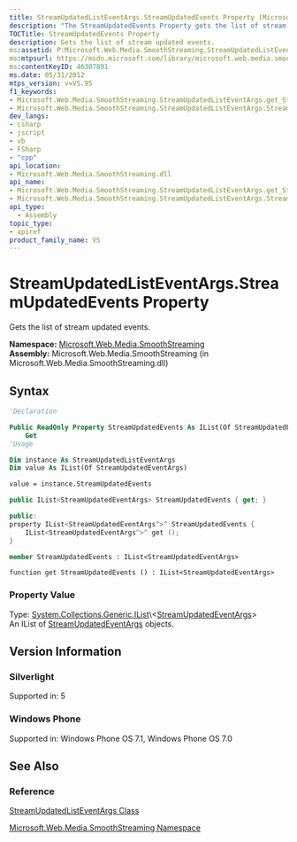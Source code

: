 ```yaml
---
title: StreamUpdatedListEventArgs.StreamUpdatedEvents Property (Microsoft.Web.Media.SmoothStreaming)
description: "The StreamUpdatedEvents Property gets the list of stream updated events. This article shows its syntax, property value, and version information."
TOCTitle: StreamUpdatedEvents Property
description: Gets the list of stream updated events.
ms:assetid: P:Microsoft.Web.Media.SmoothStreaming.StreamUpdatedListEventArgs.StreamUpdatedEvents
ms:mtpsurl: https://msdn.microsoft.com/library/microsoft.web.media.smoothstreaming.streamupdatedlisteventargs.streamupdatedevents(v=VS.95)
ms:contentKeyID: 46307891
ms.date: 05/31/2012
mtps_version: v=VS.95
f1_keywords:
- Microsoft.Web.Media.SmoothStreaming.StreamUpdatedListEventArgs.get_StreamUpdatedEvents
- Microsoft.Web.Media.SmoothStreaming.StreamUpdatedListEventArgs.StreamUpdatedEvents
dev_langs:
- csharp
- jscript
- vb
- FSharp
- "cpp"
api_location:
- Microsoft.Web.Media.SmoothStreaming.dll
api_name:
- Microsoft.Web.Media.SmoothStreaming.StreamUpdatedListEventArgs.get_StreamUpdatedEvents
- Microsoft.Web.Media.SmoothStreaming.StreamUpdatedListEventArgs.StreamUpdatedEvents
api_type:
  - Assembly
topic_type:
- apiref
product_family_name: VS
---
```


# StreamUpdatedListEventArgs.StreamUpdatedEvents Property

Gets the list of stream updated events.

**Namespace:**  [Microsoft.Web.Media.SmoothStreaming](microsoft-web-media-smoothstreaming-namespace_1.md)  
**Assembly:**  Microsoft.Web.Media.SmoothStreaming (in Microsoft.Web.Media.SmoothStreaming.dll)

## Syntax

```vb
'Declaration

Public ReadOnly Property StreamUpdatedEvents As IList(Of StreamUpdatedEventArgs)
    Get
'Usage

Dim instance As StreamUpdatedListEventArgs
Dim value As IList(Of StreamUpdatedEventArgs)

value = instance.StreamUpdatedEvents
```

```csharp
public IList<StreamUpdatedEventArgs> StreamUpdatedEvents { get; }
```

```cpp
public:
property IList<StreamUpdatedEventArgs^>^ StreamUpdatedEvents {
    IList<StreamUpdatedEventArgs^>^ get ();
}
```

``` fsharp
member StreamUpdatedEvents : IList<StreamUpdatedEventArgs>
```

```jscript
function get StreamUpdatedEvents () : IList<StreamUpdatedEventArgs>
```

### Property Value

Type: [System.Collections.Generic.IList](https://msdn.microsoft.com/library/5y536ey6\(v=vs.95\))\<[StreamUpdatedEventArgs](streamupdatedeventargs-class-microsoft-web-media-smoothstreaming_1.md)\>  
An IList of [StreamUpdatedEventArgs](streamupdatedeventargs-class-microsoft-web-media-smoothstreaming_1.md) objects.

## Version Information

### Silverlight

Supported in: 5  

### Windows Phone

Supported in: Windows Phone OS 7.1, Windows Phone OS 7.0  

## See Also

### Reference

[StreamUpdatedListEventArgs Class](streamupdatedlisteventargs-class-microsoft-web-media-smoothstreaming_1.md)

[Microsoft.Web.Media.SmoothStreaming Namespace](microsoft-web-media-smoothstreaming-namespace_1.md)
